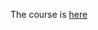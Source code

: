 The course is [here](https://www.linkedin.com/learning/learning-natural-light-portrait-photography/welcome?autoplay=true&u=57684225)